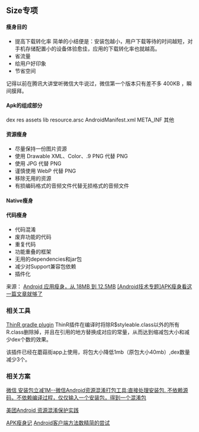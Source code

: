 ## Size专项

#### 瘦身目的
* 提高下载转化率
简单的小结便是：安装包越小，用户下载等待的时间越短，对手机存储配置小的设备体验愈佳，应用的下载转化率也就越高。
* 省流量
* 给用户好印象
* 节省空间

记得以前在腾讯大讲堂听微信大牛说过，微信第一个版本只有差不多 400KB ，瞬间膜拜。

#### Apk的组成部分
dex
res
assets
lib
resource.arsc
AndroidManifest.xml
META_INF
其他

#### 资源瘦身
* 尽量保持一份图片资源
* 使用 Drawable XML、Color、.9 PNG 代替 PNG
* 使用 JPG 代替 PNG
* 谨慎使用 WebP 代替 PNG
* 移除无用的资源
* 有损编码格式的音频文件代替无损格式的音频文件

#### Native瘦身

#### 代码瘦身
* 代码混淆
* 废弃功能的代码
* 重复代码
* 功能重叠的框架
* 无用的dependencies和jar包
* 减少对Support兼容包依赖
* 插件化

来源：
[Android 应用瘦身，从 18MB 到 12.5MB](https://www.diycode.cc/topics/586)
[[Android技术专题]APK瘦身看这一篇文章就够了](https://zhuanlan.zhihu.com/p/21962184?refer=zmywly8866)


### 相关工具
[ThinR gradle plugin](https://github.com/meili/ThinRPlugin/blob/master/README.zh-cn.md)
ThinR插件在编译时将除R$styleable.class以外的所有R.class删除掉，并且在引用的地方替换成对应的常量，从而达到缩减包大小和减少dex个数的效果。

该插件已经在蘑菇街app上使用，将包大小降低1mb（原包大小40mb）,dex数量减少3个。

### 相关方案
[微信 安装包立减1M--微信Android资源混淆打包工具:直接处理安装包. 不依赖源码，不依赖编译过程，仅仅输入一个安装包，得到一个混淆包](https://mp.weixin.qq.com/s?__biz=MzA3NTYzODYzMg==&mid=214472913&idx=1&sn=92b54b5fcd9bbab6513e46d92095a07f&scene=1&srcid=0427eTI2x0dnk2EsFnysnjZI#rd)

[美团Android 资源混淆保护实践](http://tech.meituan.com/mt-android-resource-obfuscation.html)

[APK瘦身记](http://www.atatech.org/articles/51081)
[Android客户端方法数精简的尝试](http://www.atatech.org/articles/57128)
